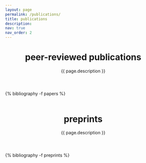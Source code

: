 ```yaml
---
layout: page
permalink: /publications/
title: publications
description: 
nav: true
nav_order: 2
---
```


<div class="publications">
  <header class="post-header">
    <h1 class="post-title">peer-reviewed publications</h1>
    <p class="post-description">{{ page.description }}</p>
  </header>

  <article>
  {% bibliography -f papers %}
  </article>
  
  </div>
<div class="publications">
  <header class="post-header" style="margin-top:1.5cm;">
  <h1 class="post-title">preprints</h1>
    <p class="post-description">{{ page.description }}</p>
  </header>
</div>

  <article>
  <div class="publications">
  {% bibliography -f preprints %}
</div>
  </article>
